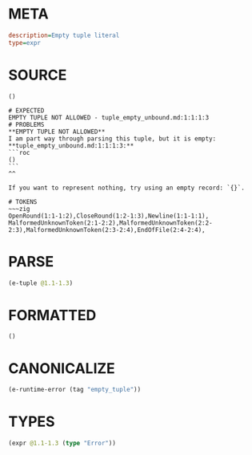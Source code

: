 # META
~~~ini
description=Empty tuple literal
type=expr
~~~
# SOURCE
~~~roc
()
~~~
~~~
# EXPECTED
EMPTY TUPLE NOT ALLOWED - tuple_empty_unbound.md:1:1:1:3
# PROBLEMS
**EMPTY TUPLE NOT ALLOWED**
I am part way through parsing this tuple, but it is empty:
**tuple_empty_unbound.md:1:1:1:3:**
```roc
()
```
^^

If you want to represent nothing, try using an empty record: `{}`.

# TOKENS
~~~zig
OpenRound(1:1-1:2),CloseRound(1:2-1:3),Newline(1:1-1:1),
MalformedUnknownToken(2:1-2:2),MalformedUnknownToken(2:2-2:3),MalformedUnknownToken(2:3-2:4),EndOfFile(2:4-2:4),
~~~
# PARSE
~~~clojure
(e-tuple @1.1-1.3)
~~~
# FORMATTED
~~~roc
()
~~~
# CANONICALIZE
~~~clojure
(e-runtime-error (tag "empty_tuple"))
~~~
# TYPES
~~~clojure
(expr @1.1-1.3 (type "Error"))
~~~

